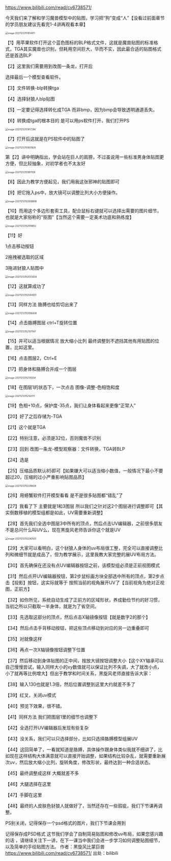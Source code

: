 https://www.bilibili.com/read/cv6738571/

今天我们来了解和学习魔兽模型中的贴图，学习把“狗”变成“人”【没看过前面章节的学员朋友建议先看完1-4讲再观看本章】

<img src=".asserts/image-20211212151814411.png" alt="image-20211212151814411" style="zoom:50%;" />


【1】用苹果软件打开这个蓝色图标的BLP格式文件，这就是魔兽贴图的标准格式，TGA其实魔兽也识别，但耗用空间巨大，华而不实，因此最合适的贴图格式还是首选BLP 


【2】这里我们需要用到改图一条龙，打开后


选择最后一个模型查看软件。


【3】文件转换-blp转换tga


【4】选择豺狼人blp贴图


【5】一定要记得选择转化成TGA 而非bmp，因为bmp会导致透明通道丢失。


【6】转换成tga的根本目的 是可以用ps软件打开，我们打开PS

 <img src=".asserts/image-20211212151917294.png" alt="image-20211212151917294" style="zoom:50%;" />


【7】打开后这就是在PS软件中的贴图了

<img src=".asserts/image-20211212151931929.png" alt="image-20211212151931929" style="zoom:50%;" /> 


第【2】讲中明确指出，学会站在巨人的肩膀，不过虽说用一些标准男身体贴图更方便，但比较抽象，对初学者也不太友好

 <img src=".asserts/image-20211212151951109.png" alt="image-20211212151951109" style="zoom:50%;" />


【8】因此为教学方便起见，我们用我这张邪神的贴图即可


【9】把它拖入ps中，放大镜可以调整比列大小方便操作。

 <img src=".asserts/image-20211212152008606.png" alt="image-20211212152008606" style="zoom:50%;" />


【10】而用这个多边形套索工具，配合鼠标右键就可以选择出需要的图片细节，也就是大家俗称的“抠图”【当然这个需要一定美术功底和熟练度】

 <img src=".asserts/image-20211212152019852.png" alt="image-20211212152019852" style="zoom:50%;" />


【11】好

1点击移动按钮

2拖拽被选取的区域

3拖进豺狼人贴图中

<img src=".asserts/image-20211212152033434.png" alt="image-20211212152033434" style="zoom:50%;" />


【12】这就算成功了

 <img src=".asserts/image-20211212152044931.png" alt="image-20211212152044931" style="zoom:50%;" />


【13】同样方法 胳膊也给剪切出来了

<img src=".asserts/image-20211212152056436.png" alt="image-20211212152056436" style="zoom:50%;" /> 


【14】点击胳膊图层 ctrl+T旋转位置

 <img src=".asserts/image-20211212152107547.png" alt="image-20211212152107547" style="zoom:50%;" />


【15】并可以适当根据情况 放大缩小比列 最终调整到不遮挡其他有用贴图的位置，比如这里。


【16】点击图层2，Ctrl+E 


【17】把身体和胳膊合并成一个图层

<img src=".asserts/image-20211212152131204.png" alt="image-20211212152131204" style="zoom:50%;" />


【18】在图层1的状态下，一次点击 图像-调整-色相饱和度

 <img src=".asserts/image-20211212152143111.png" alt="image-20211212152143111" style="zoom:50%;" />


【19】色相+10点，保护度-35点，我们让身体看起来更像“正常人”


【20】好了之后存储为-TGA


【21】这个就是TGA


【22】特别注意，必须是32位，否则魔兽不识别


【23】回到 改图一条龙-模型观察器：文件转换，TGA转BLP 


【24】选是


【25】压缩品质默认85即可【如果嫌大可以适当缩小数值，一般情况下最小不要超过20，压缩的过小严重影响贴图品质】

<img src=".asserts/image-20211212152216828.png" alt="image-20211212152216828" style="zoom:50%;" /> 


【26】用螃蟹软件打开模型看看 是不是很多贴图都“错乱”了


【27】我看了下 主要就是1和3图层 所以我们之针对这2个图层进行调整即可【其实倒数移植的模型组都是如此，UV需要重新调整】


【28】首先我们全选中图层3中所有的顶点，然后点击UV编辑器，之前很多朋友不是总问什么叫UV么，现在黑旋风老师告诉你这个就是UV

 <img src=".asserts/image-20211212152240501.png" alt="image-20211212152240501" style="zoom:50%;" />


【29】大家可以看明白，这个豺狼人身体的uv布局很工整，完全可以直接调整比列和微细节就是成品了，但为教学展示，这里我教大家完整的展UV布局方法。

 


【30】首先确保在还没有点UV编辑器按钮之前，该模型组必须是正前视图模式

 


【31】然后点开UV编辑器按钮，第2步鼠标画方块全部选中所有的顶点，第2步点击【投影】按钮，这实际就等于 按照当前的视角展开UV了【当前视角为绝对正视图，正前方】

 


【32】如你所见，系统自动生成了正前方的区域形状，养成勤俭节约的好习惯，当初之所以只截取一半身体，就是为了省空间。

 


【33】先选取这部分的顶点，然后点击X轴镜像按钮【就是数字2的那个】

 


【34】然后点击手背移动按钮，把这些顶点移动到对应的另一边重叠即可

 


【35】对就像这样

 


【36】再点一次X轴镜像按钮调整下位置

 


【37】然后移动到身体贴图的正中间，按放大镜按钮调整大小【这个XY轴承可以自己慢慢尝试，输入同样大小的xy数值就可以保证比列不失调，大了就改小点，小了就再等比例增大】但出于教学和时间关系，黑旋风老师直接告诉大家：

 


【38】输入130也就是1.3倍，然后位置调整到这里大约就差不多了

 


【39】红叉，关闭uv模式


【40】预览下效果，很不错。

 


【41】同样方法 我们把图层1里的细节也调整下

 


【42】全选打开UV编辑器后发现有些复杂

 


【43】没关系，我们可以只选择部分，比如只选择胳膊模型组展UV

 


【44】这回简单了，一看就知道是胳膊，具体操作跟身体类似我就不细讲了，比如现在这样结构大体满意就可以直接开始调整，如果结构比较杂乱，就需要重新展次uv，然后放大缩小比列，旋转角度，修改形状，最终达到一种合适状态。

 


【45】最终调整成这样 大概就差不多

 


【46】大腿选择在这里

 


【47】手脚在这里




【48】最终的人皮肤色豺狼人就做好了，当然还存在一些瑕疵，我们下节课再调整。

PS别关闭，记得保存一个psd格式的图片，我们下节课会用到

记得保存成PSD格式
这节我们学会了自制简易贴图和修改uv布局，如果您感兴趣的话 ，请继续关注下一讲，在下一课当中我们会进一步学习如何调整贴图细节，以及简单的手绘贴图方法。 作者：黑旋风比蒙巨兽 https://www.bilibili.com/read/cv6738571/ 出处：bilibili